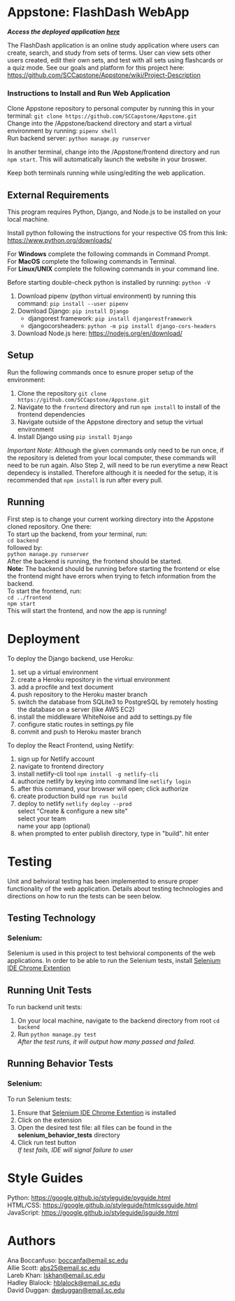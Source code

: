 # Appstone: FlashDash WebApp
_**Access the deployed application [here](https://flashdash.app/)**_

The FlashDash application is an online study application where users can create, search, and study from sets of terms. User can view sets other users created, edit their own sets, and test with all sets using flashcards or a quiz mode. See our goals and platform for this project here: https://github.com/SCCapstone/Appstone/wiki/Project-Description

### Instructions to Install and Run Web Application
Clone Appstone repository to personal computer by running this in your terminal: `git clone https://github.com/SCCapstone/Appstone.git`  
Change into the /Appstone/backend directory and start a virtual environment by running: `pipenv shell`   
Run backend server: `python manage.py runserver`

In another terminal, change into the /Appstone/frontend directory and run `npm start`. This will automatically launch the website in your broswer.   
   
Keep both terminals running while using/editing the web application.

## External Requirements
This program requires Python, Django, and Node.js to be installed on your local machine.

Install python following the instructions for your respective OS from this link: https://www.python.org/downloads/  

For **Windows** complete the following commands in Command Prompt.  
For **MacOS** complete the following commands in Terminal.  
For **Linux/UNIX**  complete the following commands in your command line.  

Before starting double-check python is installed by running: `python -V`

1. Download pipenv (python virtual environment) by running this command: `pip install --user pipenv` 
2. Download Django: `pip install Django`  
    * djangorest framework: `pip install djangorestframework`
    * djangocorsheaders: `python -m pip install django-cors-headers`
3. Download Node.js here: https://nodejs.org/en/download/

## Setup

Run the following commands once to esnure proper setup of the environment:
1. Clone the repository `git clone https://github.com/SCCapstone/Appstone.git`
2. Navigate to the `frontend` directory and run `npm install` to install of the frontend dependencies
3. Navigate outside of the Appstone directory and setup the virtual environment
4. Install Django using `pip install Django`

*Important Note*: Although the given commands only need to be run once, if the repository is deleted from your local computer, these commands will need to be run again. Also Step 2, will need to be run everytime a new React dependecy is installed. Therefore although it is needed for the setup, it is recommended that `npm install` is run after every pull.

## Running

First step is to change your current working directory into the Appstone cloned repository. One there:   
To start up the backend, from your terminal, run:   
```cd backend```    
followed by:   
```python manage.py runserver```   
After the backend is running, the frontend should be started.   
**Note:** The backend should be running before starting the frontend
or else the frontend might have errors when trying to fetch information from the backend.   
To start the frontend, run:   
```cd ../frontend```   
```npm start```  
This will start the frontend, and now the app is running!

# Deployment

To deploy the Django backend, use Heroku:
1. set up a virtual environment
2. create a Heroku repository in the virtual environment
3. add a procfile and text document
4. push repository to the Heroku master branch
5. switch the database from SQLite3 to PostgreSQL by remotely hosting the database on a server (like AWS EC2)
6. install the middleware WhiteNoise and add to settings.py file
7. configure static routes in settings.py file
8. commit and push to Heroku master branch

To deploy the React Frontend, using Netlify:
1. sign up for Netlify account
2. navigate to frontend directory
3. install netlify-cli tool
```npm install -g netlify-cli```
3. authorize netlify by keying into command line
```netlify login```
4. after this command, your browser will open; click authorize
5. create production build
```npm run build```
6. deploy to netlify
```netlify deploy --prod```  
   select "Create & configure a new site"  
   select your team  
   name your app (optional)  
7. when prompted to enter publish directory, type in "build". hit enter

# Testing

Unit and behvioral testing has been implemented to ensure proper functionality of the web application. Details about testing technologies and directions on how to run the tests can be seen below.

## Testing Technology

### Selenium:
Selenium is used in this project to test behvioral components of the web applications. In order to be able to run the Selenium tests, install [Selenium IDE Chrome Extention](https://chrome.google.com/webstore/detail/selenium-ide/mooikfkahbdckldjjndioackbalphokd?hl=en)


## Running Unit Tests
To run backend unit tests:
1. On your local machine, navigate to the backend directory from root ```cd backend```
2. Run ```python manage.py test```  
*After the test runs, it will output how many passed and failed.*

## Running Behavior Tests

### Selenium:
To run Selenium tests:
1. Ensure that [Selenium IDE Chrome Extention](https://chrome.google.com/webstore/detail/selenium-ide/mooikfkahbdckldjjndioackbalphokd?hl=en) is installed
2. Click on the extension
3. Open the desired test file: all files can be found in the **selenium_behavior_tests** directory
4. Click run test button   
*If test fails, IDE will signal failure to user*

# Style Guides
Python: https://google.github.io/styleguide/pyguide.html  
HTML/CSS: https://google.github.io/styleguide/htmlcssguide.html  
JavaScript: https://google.github.io/styleguide/jsguide.html  

# Authors

Ana Boccanfuso: boccanfa@email.sc.edu  
Allie Scott: abs25@email.sc.edu   
Lareb Khan: lskhan@email.sc.edu  
Hadley Blalock: hblalock@email.sc.edu   
David Duggan: dwduggan@email.sc.edu
